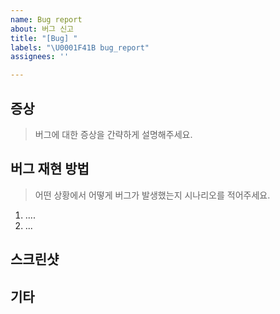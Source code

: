 ```yaml
---
name: Bug report
about: 버그 신고
title: "[Bug] "
labels: "\U0001F41B bug_report"
assignees: ''

---
```


## 증상

> 버그에 대한 증상을 간략하게 설명해주세요.


## 버그 재현 방법

> 어떤 상황에서 어떻게 버그가 발생했는지 시나리오를 적어주세요.
  
1. ....
2. ...

## 스크린샷


## 기타
